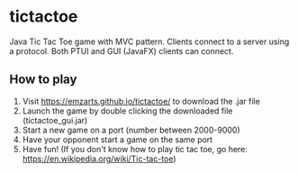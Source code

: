 # tictactoe
Java Tic Tac Toe game with MVC pattern. Clients connect to a server using a protocol. Both PTUI and GUI (JavaFX) clients can connect.

## How to play
1. Visit https://emzarts.github.io/tictactoe/ to download the .jar file
2. Launch the game by double clicking the downloaded file (tictactoe_gui.jar)
3. Start a new game on a port (number between 2000-9000)
4. Have your opponent start a game on the same port
5. Have fun! (If you don't know how to play tic tac toe, go here: https://en.wikipedia.org/wiki/Tic-tac-toe)
